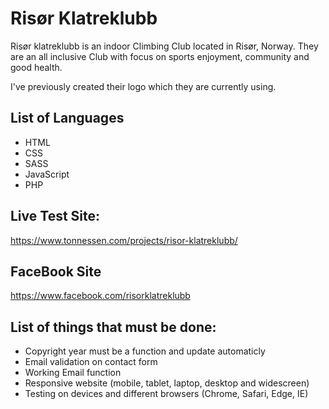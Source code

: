 # Risør Klatreklubb
Risør klatreklubb is an indoor Climbing Club located in Risør, Norway. They are an all inclusive Club with focus on sports enjoyment, community and good health.

I've previously created their logo which they are currently using.

## List of Languages
- HTML
- CSS
- SASS
- JavaScript
- PHP

## Live Test Site:
https://www.tonnessen.com/projects/risor-klatreklubb/

## FaceBook Site
https://www.facebook.com/risorklatreklubb 

## List of things that must be done:
- Copyright year must be a function and update automaticly 
- Email validation on contact form
- Working Email function
- Responsive website (mobile, tablet, laptop, desktop and widescreen)
- Testing on devices and different browsers (Chrome, Safari, Edge, IE)
